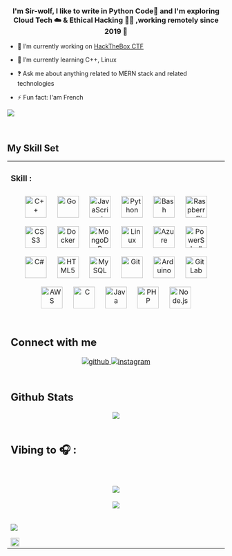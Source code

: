 <div align="center">
</div>  
  

### <div align="center">I'm Sir-wolf, I like to write in Python Code🐍 and I'm exploring Cloud Tech ☁️ & Ethical Hacking 👨‍💻 ,working remotely since 2019 🚀


</div>  
  

- 🔭 I’m currently working on [HackTheBox CTF](https://github.com/Sir-wolf/HTB-CTF)  
  

- 🌱 I’m currently learning C++, Linux  
  

- ❓ Ask me about anything related to MERN stack and related technologies  
  

- ⚡ Fun fact: I'am French  
  

![](https://camo.githubusercontent.com/a98ec88042f69d36f3900668309e445a6df51dcf20e1ecac2b33a81da775af38/68747470733a2f2f6d656469612e67697068792e636f6d2f6d656469612f68725346644d3472673856467058797a326d2f67697068792e676966)  
  

<br/>  


## My Skill Set  
<table><tr><td valign="top" width="33%">



### Skill :   
<div align="center">  
<img style="margin: 10px" src="https://profilinator.rishav.dev/skills-assets/cplusplus-original.svg" alt="C++" height="50" />  
<img style="margin: 10px" src="https://profilinator.rishav.dev/skills-assets/go-original.svg" alt="Go" height="50" />  
<img style="margin: 10px" src="https://profilinator.rishav.dev/skills-assets/javascript-original.svg" alt="JavaScript" height="50" />  
<img style="margin: 10px" src="https://profilinator.rishav.dev/skills-assets/python-original.svg" alt="Python" height="50" />  
<img style="margin: 10px" src="https://profilinator.rishav.dev/skills-assets/gnu_bash-icon.svg" alt="Bash" height="50" />  
<img style="margin: 10px" src="https://profilinator.rishav.dev/skills-assets/raspberrypi.png" alt="Raspberry Pi" height="50" />  
<img style="margin: 10px" src="https://profilinator.rishav.dev/skills-assets/css3-original-wordmark.svg" alt="CSS3" height="50" />  
<img style="margin: 10px" src="https://profilinator.rishav.dev/skills-assets/docker-original-wordmark.svg" alt="Docker" height="50" />  
<img style="margin: 10px" src="https://profilinator.rishav.dev/skills-assets/mongodb-original-wordmark.svg" alt="MongoDB" height="50" />  
<img style="margin: 10px" src="https://profilinator.rishav.dev/skills-assets/linux-original.svg" alt="Linux" height="50" />  
<img style="margin: 10px" src="https://profilinator.rishav.dev/skills-assets/microsoft_azure-icon.svg" alt="Azure" height="50" />  
<img style="margin: 10px" src="https://profilinator.rishav.dev/skills-assets/powershell.png" alt="PowerShell" height="50" />  
<img style="margin: 10px" src="https://profilinator.rishav.dev/skills-assets/csharp-original.svg" alt="C#" height="50" />  
<img style="margin: 10px" src="https://profilinator.rishav.dev/skills-assets/html5-original-wordmark.svg" alt="HTML5" height="50" />  
<img style="margin: 10px" src="https://profilinator.rishav.dev/skills-assets/mysql-original-wordmark.svg" alt="MySQL" height="50" />  
<img style="margin: 10px" src="https://profilinator.rishav.dev/skills-assets/git-scm-icon.svg" alt="Git" height="50" />  
<img style="margin: 10px" src="https://profilinator.rishav.dev/skills-assets/arduino.png" alt="Arduino" height="50" />  
<img style="margin: 10px" src="https://profilinator.rishav.dev/skills-assets/gitlab.svg" alt="GitLab" height="50" />  
<img style="margin: 10px" src="https://profilinator.rishav.dev/skills-assets/amazonwebservices-original-wordmark.svg" alt="AWS" height="50" />  
<img style="margin: 10px" src="https://profilinator.rishav.dev/skills-assets/c-original.svg" alt="C" height="50" />  
<img style="margin: 10px" src="https://profilinator.rishav.dev/skills-assets/java-original-wordmark.svg" alt="Java" height="50" />  
<img style="margin: 10px" src="https://profilinator.rishav.dev/skills-assets/php-original.svg" alt="PHP" height="50" />  
<img style="margin: 10px" src="https://profilinator.rishav.dev/skills-assets/nodejs-original-wordmark.svg" alt="Node.js" height="50" />  
</div>


<br/>  


## Connect with me  
<div align="center">
<a href="https://github.com/Sir-wolf" target="_blank">
<img src=https://img.shields.io/badge/github-%2324292e.svg?&style=for-the-badge&logo=github&logoColor=white alt=github style="margin-bottom: 5px;" />
</a>
<a href="https://instagram.com/s1rwolf" target="_blank">
<img src=https://img.shields.io/badge/instagram-%23000000.svg?&style=for-the-badge&logo=instagram&logoColor=white alt=instagram style="margin-bottom: 5px;" />
</a>  
</div>  
   

<br/>  


## Github Stats  
<div align="center"><img src="https://github-readme-stats.vercel.app/api?username=Sir-wolf&show_icons=true&count_private=true&hide_border=true" align="center" /></div>  

<br/>  


## Vibing to 🎧 :
  
  

<br/>  

  

<br/>  

<div align="center"><img src="https://spotify-github-profile.vercel.app/api/view?uid=9tyqm748ooqtygybfcxln5ihp&cover_image=true&theme=compact" /></div>  

<br/>  

<div align="center">
<img src="https://komarev.com/ghpvc/?username=Sir-wolf&&style=flat-square" align="center" />
</div>  
  

<br/>  

<div align="center"></div>  

![](https://github.com/SP-XD/SP-XD/raw/main/images/dino.gif?raw=true)  
  


<img src="https://github.com/SP-XD/SP-XD/raw/main/this_page_is.gif?raw=true" align="center" style="width: 20%" />

<br />

